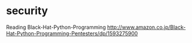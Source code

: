 # security

Reading Black-Hat-Python-Programming
http://www.amazon.co.jp/Black-Hat-Python-Programming-Pentesters/dp/1593275900

